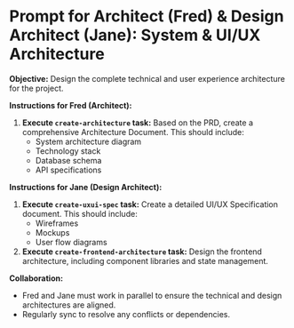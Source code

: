 # Prompt for Architect (Fred) & Design Architect (Jane): System & UI/UX Architecture

**Objective:** Design the complete technical and user experience architecture for the project.

**Instructions for Fred (Architect):**

1.  **Execute `create-architecture` task:** Based on the PRD, create a comprehensive Architecture Document. This should include:
    *   System architecture diagram
    *   Technology stack
    *   Database schema
    *   API specifications

**Instructions for Jane (Design Architect):**

1.  **Execute `create-uxui-spec` task:** Create a detailed UI/UX Specification document. This should include:
    *   Wireframes
    *   Mockups
    *   User flow diagrams
2.  **Execute `create-frontend-architecture` task:** Design the frontend architecture, including component libraries and state management.

**Collaboration:**

*   Fred and Jane must work in parallel to ensure the technical and design architectures are aligned.
*   Regularly sync to resolve any conflicts or dependencies.
